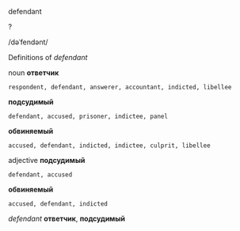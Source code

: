 defendant

?

/dəˈfendənt/

Definitions of _defendant_

noun
**ответчик**

    respondent, defendant, answerer, accountant, indicted, libellee
**подсудимый**

    defendant, accused, prisoner, indictee, panel
**обвиняемый**

    accused, defendant, indicted, indictee, culprit, libellee

adjective
**подсудимый**

    defendant, accused
**обвиняемый**

    accused, defendant, indicted

_defendant_
**ответчик**, **подсудимый**